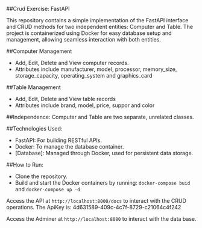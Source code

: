##Crud Exercise: FastAPI

This repository contains a simple implementation of the FastAPI interface and CRUD methods for two independent entities: Computer and Table. The project is containerized using Docker for easy database setup and management, allowing seamless interaction with both entities.

##Computer Management
- Add, Edit, Delete and View computer records.
- Attributes include manufacturer, model, processor, memory_size, storage_capacity, operating_system and graphics_card

##Table Management 
- Add, Edit, Delete and View table records
- Attributes include brand, model, price, suppor and color

##Independence:
Computer and Table are two separate, unrelated classes.

##Technologies Used:
- FastAPI: For building RESTful APIs.
- Docker: To manage the database container.
- [Database]: Managed through Docker, used for persistent data storage.

##How to Run:

- Clone the repository.
- Build and start the Docker containers by running: `docker-compose buid` and `docker-compose up -d`

Access the API at `http://localhost:8000/docs` to interact with the CRUD operations.
The ApiKey is: 4d631589-409c-4c7f-8729-c21064c4f242

Access the Adminer at `http://localhost:8080` to interact with the data base.


